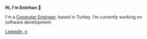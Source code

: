 **Hi, I'm Emirhan** 👋

I'm a [Computer Engineer](https://www.linkedin.com/in/eemirhanzeyrek/), based in Turkey. I’m currently working on software development.

[LinkedIn &rarr;](https://www.linkedin.com/in/eemirhanzeyrek/)<br />
